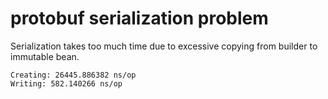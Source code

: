 # protobuf serialization problem

Serialization takes too much time due to excessive copying from builder to immutable bean.

```org.test.ProtoTest
Creating: 26445.886382 ns/op
Writing: 582.140266 ns/op
```


